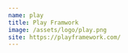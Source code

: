 ```yaml
---
name: play
title: Play Framwork
image: /assets/logo/play.png
site: https://playframework.com/
---
```

